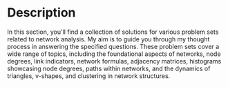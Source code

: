 <h1>Description</h1>
 In this section, you'll find a collection of solutions for various problem sets related to network analysis. My aim is to guide you through my thought process in answering the specified questions. These problem sets cover a wide range of topics, including the foundational aspects of networks, node degrees, link indicators, network formulas, adjacency matrices, histograms showcasing node degrees, paths within networks, and the dynamics of triangles, v-shapes, and clustering in network structures.
